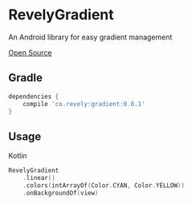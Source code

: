 RevelyGradient
========

An Android library for easy gradient management

[Open Source](https://gitlab.com/revely/co.revely.gradient)

Gradle
------
```groovy
dependencies {
    compile 'co.revely:gradient:0.0.1'
}
```

Usage
-----
Kotlin
```kotlin
RevelyGradient
    .linear()
    .colors(intArrayOf(Color.CYAN, Color.YELLOW))
    .onBackgroundOf(view)
```